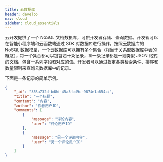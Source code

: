 ```yaml
---
title: 云数据库 
header: develop
nav: cloud
sidebar: cloud_essentials
---
```

 

云开发提供了一个 NoSQL 文档数据库，可供开发者存储、查询数据。开发者可以在智能小程序端和云函数端通过 SDK 对数据库进行操作。按照云数据库的 NoSQL 数据模型，一个云数据库可以拥有多个集合（相当于关系型数据库中表的概念），每一个集合都可以包含若干条记录，每一条记录都是一则类似 JSON 格式的文档，包含一系列字段和对应的值。开发者可以通过指定各类检索条件、排序和数量限制来查询云数据库中的记录。

下面是一条记录的简单示例。

```json
{
    "_id": "358a732d-bd8d-45a5-bd9c-9874e1a654c4",
    "title": "一个标题",
    "content": "内容",
    "author": "作者用户ID",
    "comments": [
        {
            "message": "评论内容",
            "user": "评论用户ID"
        },
        {
            "message": "另一个评论内容",
            "user": "另一个评论用户ID"
        }
    ]
}
```
